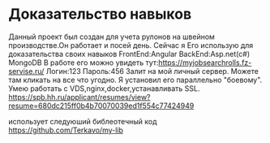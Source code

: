 # Доказательство навыков
Данный проeкт был создан для учета рулонов на швейном производстве.Он работает и посей день.
Сейчас я Его использую для доказательства своих навыков
FrontEnd:Angular
BackEnd:Asp.net(c#) MongoDB
В работе его можно увидеть тут:https://myjobsearchrolls.fz-servise.ru/ Логин:123 Пароль:456
Залит на мой личный сервер. Можете там кликать на все что угодно. Я установил его  параллельно "боевому". Умею работать с VDS,nginx,docker,устанавливать SSL.
https://spb.hh.ru/applicant/resumes/view?resume=680dc215ff0b4b70070039ed1f554c77424949

использует следуюший библеотечный код https://github.com/Terkavo/my-lib
